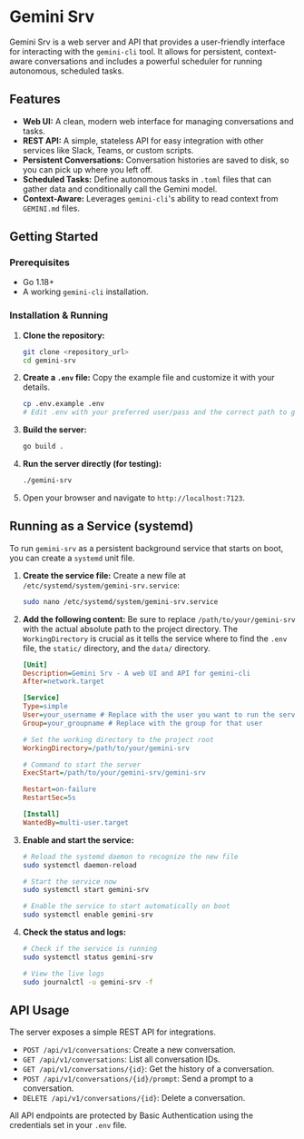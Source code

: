 # Gemini Srv

Gemini Srv is a web server and API that provides a user-friendly interface for interacting with the `gemini-cli` tool. It allows for persistent, context-aware conversations and includes a powerful scheduler for running autonomous, scheduled tasks.

## Features

-   **Web UI:** A clean, modern web interface for managing conversations and tasks.
-   **REST API:** A simple, stateless API for easy integration with other services like Slack, Teams, or custom scripts.
-   **Persistent Conversations:** Conversation histories are saved to disk, so you can pick up where you left off.
-   **Scheduled Tasks:** Define autonomous tasks in `.toml` files that can gather data and conditionally call the Gemini model.
-   **Context-Aware:** Leverages `gemini-cli`'s ability to read context from `GEMINI.md` files.

## Getting Started

### Prerequisites

-   Go 1.18+
-   A working `gemini-cli` installation.

### Installation & Running

1.  **Clone the repository:**
    ```bash
    git clone <repository_url>
    cd gemini-srv
    ```

2.  **Create a `.env` file:**
    Copy the example file and customize it with your details.
    ```bash
    cp .env.example .env
    # Edit .env with your preferred user/pass and the correct path to gemini-cli
    ```

3.  **Build the server:**
    ```bash
    go build .
    ```

4.  **Run the server directly (for testing):**
    ```bash
    ./gemini-srv
    ```

5.  Open your browser and navigate to `http://localhost:7123`.

## Running as a Service (systemd)

To run `gemini-srv` as a persistent background service that starts on boot, you can create a `systemd` unit file.

1.  **Create the service file:**
    Create a new file at `/etc/systemd/system/gemini-srv.service`:
    ```bash
    sudo nano /etc/systemd/system/gemini-srv.service
    ```

2.  **Add the following content:**
    Be sure to replace `/path/to/your/gemini-srv` with the actual absolute path to the project directory. The `WorkingDirectory` is crucial as it tells the service where to find the `.env` file, the `static/` directory, and the `data/` directory.

    ```ini
    [Unit]
    Description=Gemini Srv - A web UI and API for gemini-cli
    After=network.target

    [Service]
    Type=simple
    User=your_username # Replace with the user you want to run the service as
    Group=your_groupname # Replace with the group for that user

    # Set the working directory to the project root
    WorkingDirectory=/path/to/your/gemini-srv

    # Command to start the server
    ExecStart=/path/to/your/gemini-srv/gemini-srv

    Restart=on-failure
    RestartSec=5s

    [Install]
    WantedBy=multi-user.target
    ```

3.  **Enable and start the service:**
    ```bash
    # Reload the systemd daemon to recognize the new file
    sudo systemctl daemon-reload

    # Start the service now
    sudo systemctl start gemini-srv

    # Enable the service to start automatically on boot
    sudo systemctl enable gemini-srv
    ```

4.  **Check the status and logs:**
    ```bash
    # Check if the service is running
    sudo systemctl status gemini-srv

    # View the live logs
    sudo journalctl -u gemini-srv -f
    ```

## API Usage

The server exposes a simple REST API for integrations.

-   `POST /api/v1/conversations`: Create a new conversation.
-   `GET /api/v1/conversations`: List all conversation IDs.
-   `GET /api/v1/conversations/{id}`: Get the history of a conversation.
-   `POST /api/v1/conversations/{id}/prompt`: Send a prompt to a conversation.
-   `DELETE /api/v1/conversations/{id}`: Delete a conversation.

All API endpoints are protected by Basic Authentication using the credentials set in your `.env` file.